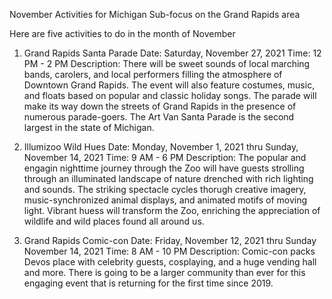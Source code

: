 November Activities for Michigan
  Sub-focus on the Grand Rapids area
  
Here are five activities to do in the month of November

1. Grand Rapids Santa Parade
   Date: Saturday, November 27, 2021
   Time: 12 PM - 2 PM
   Description: There will be sweet sounds of local marching bands, carolers, and local performers filling the atmosphere of Downtown Grand Rapids. 
   The event will also feature costumes, music, and floats based on popular and classic holiday songs. The parade will make its way down the streets
   of Grand Rapids in the presence of numerous parade-goers. The Art Van Santa Parade is the second largest in the state of Michigan.

2. Illumizoo Wild Hues
   Date: Monday, November 1, 2021 thru Sunday, November 14, 2021
   Time: 9 AM - 6 PM
   Description: The popular and engagin nighttime journey through the Zoo will have guests strolling through an illuminated landscape of nature drenched with rich lighting and sounds. The striking spectacle cycles thorugh creative imagery, music-synchronized animal displays, and animated motifs of moving light. Vibrant huess will transform the Zoo, enriching the appreciation of wildlife and wild places found all around us.

3. Grand Rapids Comic-con
   Date: Friday, November 12, 2021 thru Sunday November 14, 2021
   Time: 8 AM - 10 PM
   Description: Comic-con packs Devos place with celebrity guests, cosplaying, and a huge vending hall and more. There is going to be a larger community than ever for this engaging event that is returning for the first time since 2019.

   

                
